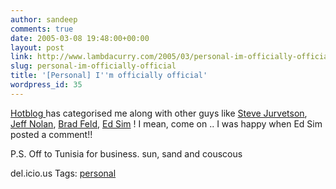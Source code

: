 ```yaml
---
author: sandeep
comments: true
date: 2005-03-08 19:48:00+00:00
layout: post
link: http://www.lambdacurry.com/2005/03/personal-im-officially-official/
slug: personal-im-officially-official
title: '[Personal] I''m officially official'
wordpress_id: 35
---
```


[Hotblog ](http://www.hotblog.com.au/knowledge)has categorised me along with other guys like [Steve Jurvetson](http://jurvetson.blogspot.com/), [Jeff Nolan](http://sapventures.typepad.com/main/), [Brad Feld](http://www.feld.com/blog), [Ed Sim](http://www.beyondvc.com/) !
I mean, come on .. I was happy when Ed Sim posted a comment!!

P.S. Off to Tunisia for business. sun, sand and couscous

del.icio.us Tags: [personal](http://del.icio.us/sss8ue/personal)
